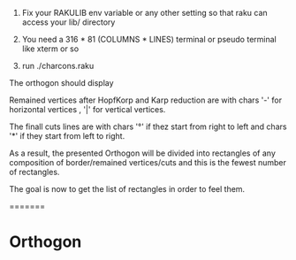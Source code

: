 

1. Fix your RAKULIB env variable or any other setting so that raku can access your lib/ directory

2. You need a 316 * 81 (COLUMNS * LINES) terminal or pseudo terminal like xterm or so

3. run ./charcons.raku

The orthogon should display

Remained vertices after HopfKorp and Karp reduction are with chars '-' for horizontal vertices , '|' for vertical vertices.

The finall cuts lines are with chars '°' if thez start from right to left and chars '*'  if they start from left to right.


As a result, the presented Orthogon will be divided into rectangles  of any composition of border/remained vertices/cuts and this is the fewest number of rectangles.


The goal is now to get the list of rectangles in order to feel them.


=======
# Orthogon
